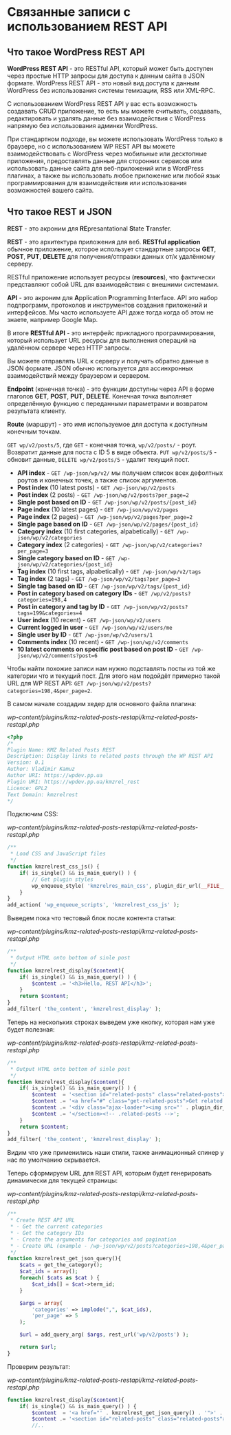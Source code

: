 # Связанные записи с использованием REST API

## Что такое WordPress REST API

**WordPress REST API** - это RESTful API, который может быть доступен через простые HTTP запросы для доступа к данным сайта в JSON формате. WordPress REST API - это новый вид доступа к данным WordPress без использования системы темизации, RSS или XML-RPC.

С использованием WordPress REST API у вас есть возможность создавать CRUD приложение, то есть мы можете считывать, создавать, редактировать и удалять данные без взаимодействия с WordPress напрямую без использования админки WordPress.

При стандартном подходе, вы можете использовать WordPress только в браузере, но с использованием WP REST API вы можете взаимодействовать с WordPress через мобильные или десктопные приложения, предоставлять данные для сторонних сервисов или использовать данные сайта для веб-приложений или в WordPress плагинах, а также вы использовать любое приложение или любой язык программирования для взаимодействия или использования возможностей вашего сайта.

## Что такое REST и JSON

**REST** - это акроним для **RE**presantational **S**tate **T**ransfer.

**REST** - это архитектура приложения для веб. **RESTful application** обычное приложение, которое использует стандартные запросы **GET**, **POST**, **PUT**, **DELETE** для получения/отправки данных от/к удалённому серверу.

RESTful приложение использует ресурсы (**resources**), что фактически представляют собой URL для взаимодействия с внешними системами.

**API** - это акроним для **A**pplication **P**rogramming **I**nterface. API это набор подпрограмм, протоколов и инструментов создания приложений и интерфейсов. Мы часто используете API даже тогда когда об этом не знаете, например Google Map.

В итоге **RESTful API** - это интерфейс прикладного программирования, который использует URL ресурсы для выполнения операций на удалённом сервере через HTTP запросы.

Вы можете отправлять URL к серверу и получать обратно данные в JSON формате. JSON обычно используется для ассинхронных взаимодействий между браузером и сервером.

**Endpoint** (конечная точка) - это функции доступны через API в форме глаголов **GET**, **POST**, **PUT**, **DELETE**. Конечная точка выполняет определённую функцию с переданными параметрами и возвратом результата клиенту.

**Route** (маршрут) - это имя используемое для доступа к доступным конечным точкам.

`GET wp/v2/posts/5`, где `GET` - конечная точка, `wp/v2/posts/` - роут. Возвратит данные для поста с ID 5 в виде объекта.
`PUT wp/v2/posts/5` - обновит данные, `DELETE wp/v2/posts/5` - удалит текущий пост.

* **API index** - `GET /wp-json/wp/v2/` мы получаем список всех дефолтных роутов и конечных точек, а также список аргументов.
* **Post index** (10 latest posts) - `GET /wp-json/wp/v2/posts`
* **Post index** (2 posts) - `GET /wp-json/wp/v2/posts?per_page=2`
* **Single post based on ID** - `GET /wp-json/wp/v2/posts/{post_id}`
* **Page index** (10 latest pages) - `GET /wp-json/wp/v2/pages`
* **Page index** (2 pages) - `GET /wp-json/wp/v2/pages?per_page=2`
* **Single page based on ID** - `GET /wp-json/wp/v2/pages/{post_id}`
* **Category index** (10 first categories, alpabetically) - `GET /wp-json/wp/v2/categories`
* **Category index** (2 categories) - `GET /wp-json/wp/v2/categories?per_page=3`
* **Single category based on ID** - `GET /wp-json/wp/v2/categories/{post_id}`
* **Tag index** (10 first tags, alpabetically) - `GET /wp-json/wp/v2/tags`
* **Tag index** (2 tags) - `GET /wp-json/wp/v2/tags?per_page=3`
* **Single tag based on ID** - `GET /wp-json/wp/v2/tags/{post_id}`
* **Post in category based on category IDs** - `GET /wp/v2/posts?categories=198,4`
* **Post in category and tag by ID** - `GET /wp-json/wp/v2/posts?tags=199&categories=4`
* **User index** (10 recent) - `GET /wp-json/wp/v2/users`
* **Current logged in user** - `GET /wp-json/wp/v2/users/me`
* **Single user by ID** - `GET /wp-json/wp/v2/users/1`
* **Comments index** (10 recent) - `GET /wp-json/wp/v2/comments`
* **10 latest comments on specific post based on post ID** - `GET /wp-json/wp/v2/comments?post=6`

Чтобы найти похожие записи нам нужно подставлять посты из той же категории что и текущий пост. Для этого нам подойдёт примерно такой URL для WP REST API: `GET /wp-json/wp/v2/posts?categories=198,4&per_page=2`.

В самом начале создадим хедер для основного файла плагина:

*wp-content/plugins/kmz-related-posts-restapi/kmz-related-posts-restapi.php*

```php
<?php
/*
Plugin Name: KMZ Related Posts REST
Description: Display links to related posts through the WP REST API
Version: 0.1
Author: Vladimir Kamuz
Author URI: https://wpdev.pp.ua
Plugin URI: https://wpdev.pp.ua/kmzrel_rest
Licence: GPL2
Text Domain: kmzrelrest
*/
```

Подключим CSS:

*wp-content/plugins/kmz-related-posts-restapi/kmz-related-posts-restapi.php*

```php
/**
 * Load CSS and JavaScript files
 */
function kmzrelrest_css_js() {
    if( is_single() && is_main_query() ) {
        // Get plugin styles
        wp_enqueue_style( 'kmzrelres_main_css', plugin_dir_url(__FILE__) . 'css/style.css', '0.1', 'all' );
    }
}
add_action( 'wp_enqueue_scripts', 'kmzrelrest_css_js' );
```

Выведем пока что тестовый блок после контента статьи:

*wp-content/plugins/kmz-related-posts-restapi/kmz-related-posts-restapi.php*

```php
/**
 * Output HTML onto bottom of sinle post
 */
function kmzrelrest_display($content){
    if( is_single() && is_main_query() ) {
        $content .= '<h3>Hello, REST API</h3>';
    }
    return $content;
}
add_filter( 'the_content', 'kmzrelrest_display' );
```

Теперь на нескольких строках выведем уже кнопку, которая нам уже будет полезная:

*wp-content/plugins/kmz-related-posts-restapi/kmz-related-posts-restapi.php*

```php
/**
 * Output HTML onto bottom of sinle post
 */
function kmzrelrest_display($content){
    if( is_single() && is_main_query() ) {
        $content  = '<section id="related-posts" class="related-posts">';
        $content .= '<a href="#" class="get-related-posts">Get related posts</a>';
        $content .= '<div class="ajax-loader"><img src="' . plugin_dir_url( __FILE__ ) . 'css/spinner.svg" width="32" height="32" /></div>';
        $content .= '</section><!-- .related-posts -->';
    }
    return $content;
}
add_filter( 'the_content', 'kmzrelrest_display' );
```

Видим что уже применились наши стили, также анимационный спинер у нас по умолчанию скрывается.

Теперь сформируем URL для REST API, которым будет генерировать динамически для текущей страницы:

*wp-content/plugins/kmz-related-posts-restapi/kmz-related-posts-restapi.php*

```php
/**
 * Create REST API URL
 * - Get the current categories
 * - Get the category IDs
 * - Create the arguments for categories and pagination
 * - Create URL (example - /wp-json/wp/v2/posts?categories=198,4&per_page=5)
 */
function kmzrelrest_get_json_query(){
    $cats = get_the_category();
    $cat_ids = array();
    foreach( $cats as $cat ) {
        $cat_ids[] = $cat->term_id;
    }

    $args = array(
        'categories' => implode(",", $cat_ids),
        'per_page' => 5
    );

    $url = add_query_arg( $args, rest_url('wp/v2/posts') );

    return $url;
}
```

Проверим результат:

*wp-content/plugins/kmz-related-posts-restapi/kmz-related-posts-restapi.php*

```php
function kmzrelrest_display($content){
    if( is_single() && is_main_query() ) {
        $content  = '<a href="' . kmzrelrest_get_json_query() . '">' . kmzrelrest_get_json_query() . '</a>';
        $content .= '<section id="related-posts" class="related-posts">';
        //..
```